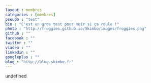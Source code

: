 ```yaml
---
layout : membres
categories : [membres]
pseudo : "test"
bio : "C'est un gros test pour voir si ça roule !"
photo : "http://froggies.github.io/Skimbo/images/froggies.png"
github : ""
facebook : ""
twitter : ""
viadeo : ""
linkedin : ""
googleplus : ""
blog : "http://blog.skimbo.fr"
---
```

undefined